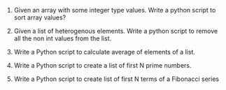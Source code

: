 
1. Given an array with some integer type values. Write a python script to sort array
values?

2. Given a list of heterogenous elements. Write a python script to remove all the non int values from the list.

3. Write a Python script to calculate average of elements of a list.

4. Write a Python script to create a list of first N prime numbers.

5. Write a Python script to create list of first N terms of a Fibonacci series